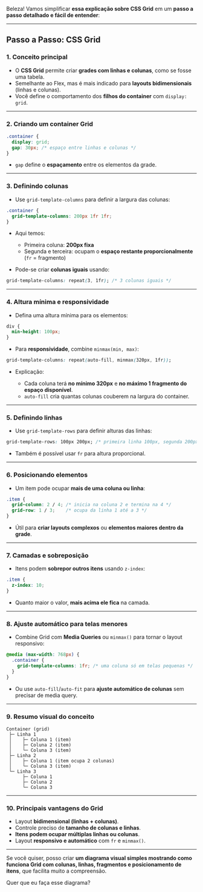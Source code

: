 Beleza! Vamos simplificar **essa explicação sobre CSS Grid** em um **passo a passo detalhado e fácil de entender**:

---

## **Passo a Passo: CSS Grid**

### **1. Conceito principal**

* O **CSS Grid** permite criar **grades com linhas e colunas**, como se fosse uma tabela.
* Semelhante ao Flex, mas é mais indicado para **layouts bidimensionais** (linhas e colunas).
* Você define o comportamento dos **filhos do container** com `display: grid`.

---

### **2. Criando um container Grid**

```css
.container {
  display: grid;
  gap: 30px; /* espaço entre linhas e colunas */
}
```

* `gap` define o **espaçamento** entre os elementos da grade.

---

### **3. Definindo colunas**

* Use `grid-template-columns` para definir a largura das colunas:

```css
.container {
  grid-template-columns: 200px 1fr 1fr;
}
```

* Aqui temos:

  * Primeira coluna: **200px fixa**
  * Segunda e terceira: ocupam o **espaço restante proporcionalmente** (`fr` = fragmento)

* Pode-se criar **colunas iguais** usando:

```css
grid-template-columns: repeat(3, 1fr); /* 3 colunas iguais */
```

---

### **4. Altura mínima e responsividade**

* Defina uma altura mínima para os elementos:

```css
div {
  min-height: 100px;
}
```

* Para **responsividade**, combine `minmax(min, max)`:

```css
grid-template-columns: repeat(auto-fill, minmax(320px, 1fr));
```

* Explicação:

  * Cada coluna terá **no mínimo 320px** e **no máximo 1 fragmento do espaço disponível**.
  * `auto-fill` cria quantas colunas couberem na largura do container.

---

### **5. Definindo linhas**

* Use `grid-template-rows` para definir alturas das linhas:

```css
grid-template-rows: 100px 200px; /* primeira linha 100px, segunda 200px */
```

* Também é possível usar `fr` para altura proporcional.

---

### **6. Posicionando elementos**

* Um item pode ocupar **mais de uma coluna ou linha**:

```css
.item {
  grid-column: 2 / 4; /* inicia na coluna 2 e termina na 4 */
  grid-row: 1 / 3;    /* ocupa da linha 1 até a 3 */
}
```

* Útil para **criar layouts complexos** ou **elementos maiores dentro da grade**.

---

### **7. Camadas e sobreposição**

* Itens podem **sobrepor outros itens** usando `z-index`:

```css
.item {
  z-index: 10;
}
```

* Quanto maior o valor, **mais acima ele fica** na camada.

---

### **8. Ajuste automático para telas menores**

* Combine Grid com **Media Queries** ou `minmax()` para tornar o layout responsivo:

```css
@media (max-width: 768px) {
  .container {
    grid-template-columns: 1fr; /* uma coluna só em telas pequenas */
  }
}
```

* Ou use `auto-fill`/`auto-fit` para **ajuste automático de colunas** sem precisar de media query.

---

### **9. Resumo visual do conceito**

```
Container (grid)
 ├─ Linha 1
 │    ├─ Coluna 1 (item)
 │    ├─ Coluna 2 (item)
 │    └─ Coluna 3 (item)
 ├─ Linha 2
 │    ├─ Coluna 1 (item ocupa 2 colunas)
 │    └─ Coluna 3 (item)
 └─ Linha 3
      ├─ Coluna 1
      ├─ Coluna 2
      └─ Coluna 3
```

---

### **10. Principais vantagens do Grid**

* Layout **bidimensional (linhas + colunas)**.
* Controle preciso de **tamanho de colunas e linhas**.
* **Itens podem ocupar múltiplas linhas ou colunas**.
* Layout **responsivo e automático** com `fr` e `minmax()`.

---

Se você quiser, posso criar **um diagrama visual simples mostrando como funciona Grid com colunas, linhas, fragmentos e posicionamento de itens**, que facilita muito a compreensão.

Quer que eu faça esse diagrama?
